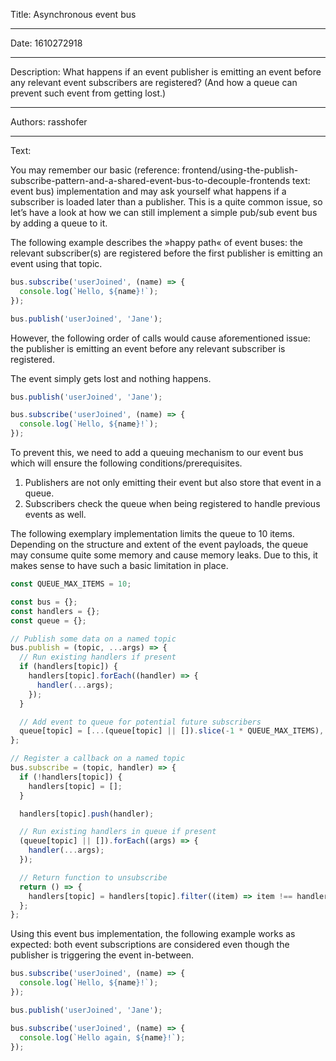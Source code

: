 Title: Asynchronous event bus

-----

Date: 1610272918

-----

Description: What happens if an event publisher is emitting an event before any relevant event subscribers are registered? (And how a queue can prevent such event from getting lost.)

-----

Authors: rasshofer

-----

Text:

You may remember our basic (reference: frontend/using-the-publish-subscribe-pattern-and-a-shared-event-bus-to-decouple-frontends text: event bus) implementation and may ask yourself what happens if a subscriber is loaded later than a publisher. This is a quite common issue, so let’s have a look at how we can still implement a simple pub/sub event bus by adding a queue to it.

The following example describes the »happy path« of event buses: the relevant subscriber(s) are registered before the first publisher is emitting an event using that topic.

```js
bus.subscribe('userJoined', (name) => {
  console.log(`Hello, ${name}!`);
});

bus.publish('userJoined', 'Jane');
```

However, the following order of calls would cause aforementioned issue: the publisher is emitting an event before any relevant subscriber is registered.

The event simply gets lost and nothing happens.

```js
bus.publish('userJoined', 'Jane');

bus.subscribe('userJoined', (name) => {
  console.log(`Hello, ${name}!`);
});
```

To prevent this, we need to add a queuing mechanism to our event bus which will ensure the following conditions/prerequisites.

1. Publishers are not only emitting their event but also store that event in a queue.
2. Subscribers check the queue when being registered to handle previous events as well.

The following exemplary implementation limits the queue to 10 items. Depending on the structure and extent of the event payloads, the queue may consume quite some memory and cause memory leaks. Due to this, it makes sense to have such a basic limitation in place.

```js
const QUEUE_MAX_ITEMS = 10;

const bus = {};
const handlers = {};
const queue = {};

// Publish some data on a named topic
bus.publish = (topic, ...args) => {
  // Run existing handlers if present
  if (handlers[topic]) {
    handlers[topic].forEach((handler) => {
      handler(...args);
    });
  }

  // Add event to queue for potential future subscribers
  queue[topic] = [...(queue[topic] || []).slice(-1 * QUEUE_MAX_ITEMS), args];
};

// Register a callback on a named topic
bus.subscribe = (topic, handler) => {
  if (!handlers[topic]) {
    handlers[topic] = [];
  }

  handlers[topic].push(handler);

  // Run existing handlers in queue if present
  (queue[topic] || []).forEach((args) => {
    handler(...args);
  });

  // Return function to unsubscribe
  return () => {
    handlers[topic] = handlers[topic].filter((item) => item !== handler);
  };
};
```

Using this event bus implementation, the following example works as expected: both event subscriptions are considered even though the publisher is triggering the event in-between.

```js
bus.subscribe('userJoined', (name) => {
  console.log(`Hello, ${name}!`);
});

bus.publish('userJoined', 'Jane');

bus.subscribe('userJoined', (name) => {
  console.log(`Hello again, ${name}!`);
});
```
